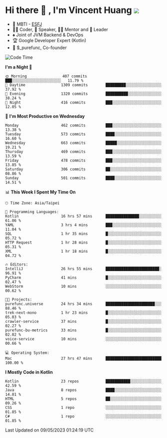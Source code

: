 # Hi there 👋 , I'm Vincent Huang ![](https://komarev.com/ghpvc/?username=Jian-Min-Huang)
- 👀 MBTI - [ESFJ](https://www.16personalities.com/esfj-personality)
- 👨‍💻 Coder, 🎤 Speaker, 👨‍🏫 Mentor and 🚀 Leader
- ♠️ Joint of JVM Backend & DevOps
- 🏆 Google Developer Expert (Kotlin)
- 💼 $_purefunc, Co-founder

<!--START_SECTION:waka-->
![Code Time](http://img.shields.io/badge/Code%20Time-1%2C989%20hrs%2038%20mins-blue)

**I'm a Night 🦉** 

```text
🌞 Morning                407 commits         ███░░░░░░░░░░░░░░░░░░░░░░   11.79 % 
🌆 Daytime                1309 commits        █████████░░░░░░░░░░░░░░░░   37.92 % 
🌃 Evening                1320 commits        ██████████░░░░░░░░░░░░░░░   38.24 % 
🌙 Night                  416 commits         ███░░░░░░░░░░░░░░░░░░░░░░   12.05 % 
```
📅 **I'm Most Productive on Wednesday** 

```text
Monday                   462 commits         ███░░░░░░░░░░░░░░░░░░░░░░   13.38 % 
Tuesday                  573 commits         ████░░░░░░░░░░░░░░░░░░░░░   16.60 % 
Wednesday                663 commits         █████░░░░░░░░░░░░░░░░░░░░   19.21 % 
Thursday                 469 commits         ███░░░░░░░░░░░░░░░░░░░░░░   13.59 % 
Friday                   478 commits         ███░░░░░░░░░░░░░░░░░░░░░░   13.85 % 
Saturday                 306 commits         ██░░░░░░░░░░░░░░░░░░░░░░░   08.86 % 
Sunday                   501 commits         ████░░░░░░░░░░░░░░░░░░░░░   14.51 % 
```


📊 **This Week I Spent My Time On** 

```text
🕑︎ Time Zone: Asia/Taipei

💬 Programming Languages: 
Kotlin                   16 hrs 57 mins      ███████████████░░░░░░░░░░   61.06 % 
YAML                     3 hrs 4 mins        ███░░░░░░░░░░░░░░░░░░░░░░   11.04 % 
SQL                      1 hr 35 mins        █░░░░░░░░░░░░░░░░░░░░░░░░   05.72 % 
HTTP Request             1 hr 28 mins        █░░░░░░░░░░░░░░░░░░░░░░░░   05.31 % 
XML                      1 hr 18 mins        █░░░░░░░░░░░░░░░░░░░░░░░░   04.72 % 

🔥 Editors: 
IntelliJ                 26 hrs 55 mins      ████████████████████████░   96.91 % 
PyCharm                  41 mins             █░░░░░░░░░░░░░░░░░░░░░░░░   02.47 % 
WebStorm                 10 mins             ░░░░░░░░░░░░░░░░░░░░░░░░░   00.62 % 

🐱‍💻 Projects: 
purefunc.universe        24 hrs 34 mins      ██████████████████████░░░   88.46 % 
trek-next-mono           1 hr 23 mins        █░░░░░░░░░░░░░░░░░░░░░░░░   05.03 % 
crawler-service          37 mins             █░░░░░░░░░░░░░░░░░░░░░░░░   02.27 % 
purefunc-bu-metrics      33 mins             █░░░░░░░░░░░░░░░░░░░░░░░░   02.02 % 
voice-service            10 mins             ░░░░░░░░░░░░░░░░░░░░░░░░░   00.66 % 

💻 Operating System: 
Mac                      27 hrs 47 mins      █████████████████████████   100.00 % 
```

**I Mostly Code in Kotlin** 

```text
Kotlin                   23 repos            ███████████░░░░░░░░░░░░░░   42.59 % 
Java                     8 repos             ████░░░░░░░░░░░░░░░░░░░░░   14.81 % 
HTML                     5 repos             ██░░░░░░░░░░░░░░░░░░░░░░░   09.26 % 
CSS                      1 repo              ░░░░░░░░░░░░░░░░░░░░░░░░░   01.85 % 
C#                       1 repo              ░░░░░░░░░░░░░░░░░░░░░░░░░   01.85 % 
```




 Last Updated on 09/05/2023 01:24:19 UTC
<!--END_SECTION:waka-->
